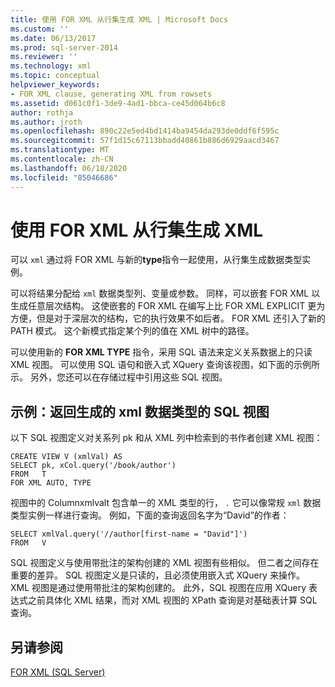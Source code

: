 ```yaml
---
title: 使用 FOR XML 从行集生成 XML | Microsoft Docs
ms.custom: ''
ms.date: 06/13/2017
ms.prod: sql-server-2014
ms.reviewer: ''
ms.technology: xml
ms.topic: conceptual
helpviewer_keywords:
- FOR XML clause, generating XML from rowsets
ms.assetid: d061c0f1-3de9-4ad1-bbca-ce45d064b6c8
author: rothja
ms.author: jroth
ms.openlocfilehash: 890c22e5ed4bd1414ba9454da293de0ddf6f595c
ms.sourcegitcommit: 57f1d15c67113bbadd40861b886d6929aacd3467
ms.translationtype: MT
ms.contentlocale: zh-CN
ms.lasthandoff: 06/18/2020
ms.locfileid: "85046686"
---
```

# <a name="generate-xml-from-rowsets-with-for-xml"></a>使用 FOR XML 从行集生成 XML
  可以 `xml` 通过将 FOR XML 与新的**type**指令一起使用，从行集生成数据类型实例。  
  
 可以将结果分配给 `xml` 数据类型列、变量或参数。 同样，可以嵌套 FOR XML 以生成任意层次结构。 这使嵌套的 FOR XML 在编写上比 FOR XML EXPLICIT 更为方便，但是对于深层次的结构，它的执行效果不如后者。 FOR XML 还引入了新的 PATH 模式。 这个新模式指定某个列的值在 XML 树中的路径。  
  
 可以使用新的 **FOR XML TYPE** 指令，采用 SQL 语法来定义关系数据上的只读 XML 视图。 可以使用 SQL 语句和嵌入式 XQuery 查询该视图，如下面的示例所示。 另外，您还可以在存储过程中引用这些 SQL 视图。  
  
## <a name="example-sql-view-returning-generated-xml-data-type"></a>示例：返回生成的 xml 数据类型的 SQL 视图  
 以下 SQL 视图定义对关系列 pk 和从 XML 列中检索到的书作者创建 XML 视图：  
  
```  
CREATE VIEW V (xmlVal) AS  
SELECT pk, xCol.query('/book/author')  
FROM   T  
FOR XML AUTO, TYPE  
```  
  
 视图中的 Columnxmlvalt 包含单一的 XML 类型的行， `.` 它可以像常规 `xml` 数据类型实例一样进行查询。 例如，下面的查询返回名字为“David”的作者：  
  
```  
SELECT xmlVal.query('//author[first-name = "David"]')  
FROM   V  
```  
  
 SQL 视图定义与使用带批注的架构创建的 XML 视图有些相似。 但二者之间存在重要的差异。 SQL 视图定义是只读的，且必须使用嵌入式 XQuery 来操作。 XML 视图是通过使用带批注的架构创建的。 此外，SQL 视图在应用 XQuery 表达式之前具体化 XML 结果，而对 XML 视图的 XPath 查询是对基础表计算 SQL 查询。  
  
## <a name="see-also"></a>另请参阅  
 [FOR XML (SQL Server)](for-xml-sql-server.md)  
  
  

